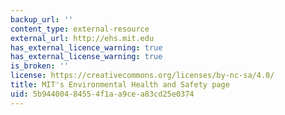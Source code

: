 ```yaml
---
backup_url: ''
content_type: external-resource
external_url: http://ehs.mit.edu
has_external_licence_warning: true
has_external_license_warning: true
is_broken: ''
license: https://creativecommons.org/licenses/by-nc-sa/4.0/
title: MIT's Environmental Health and Safety page
uid: 5b944004-8455-4f1a-a9ce-a83cd25e0374
---
```

